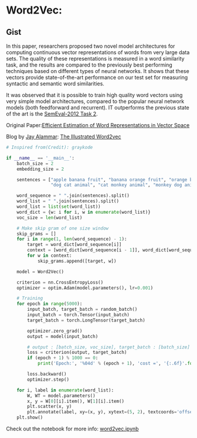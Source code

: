 # Word2Vec:

Gist
---
In this paper, researchers proposed two novel model architectures for computing continuous vector representations of words from very large data sets. The quality of these representations is measured in a word similarity task, and the results are compared to the previously best performing techniques based on different types of neural networks. It shows that these vectors provide state-of-the-art performance on our test set for measuring syntactic and semantic word similarities.
 
It was observed that it is possible to train high quality word vectors using very simple model architectures, compared to the popular neural network models (both feedforward and recurrent). IT outperforms the previous state of the art is the [SemEval-2012 Task 2](https://www.academia.edu/13078692/Semeval_2012_task_2_Measuring_degrees_of_relational_similarity).

Original Paper:[Efficient Estimation of Word Representations in Vector Space](https://arxiv.org/abs/1301.3781)

Blog by [Jay Alammar](https://github.com/jalammar): [The Illustrated Word2vec](https://jalammar.github.io/illustrated-word2vec/)

```python
# Inspired from(Credit): graykode

if __name__ == '__main__':
    batch_size = 2 
    embedding_size = 2 

    sentences = ["apple banana fruit", "banana orange fruit", "orange banana fruit",
                 "dog cat animal", "cat monkey animal", "monkey dog animal"]

    word_sequence = " ".join(sentences).split()
    word_list = " ".join(sentences).split()
    word_list = list(set(word_list))
    word_dict = {w: i for i, w in enumerate(word_list)}
    voc_size = len(word_list)

    # Make skip gram of one size window
    skip_grams = []
    for i in range(1, len(word_sequence) - 1):
        target = word_dict[word_sequence[i]]
        context = [word_dict[word_sequence[i - 1]], word_dict[word_sequence[i + 1]]]
        for w in context:
            skip_grams.append([target, w])

    model = Word2Vec()

    criterion = nn.CrossEntropyLoss()
    optimizer = optim.Adam(model.parameters(), lr=0.001)

    # Training
    for epoch in range(5000):
        input_batch, target_batch = random_batch()
        input_batch = torch.Tensor(input_batch)
        target_batch = torch.LongTensor(target_batch)

        optimizer.zero_grad()
        output = model(input_batch)

        # output : [batch_size, voc_size], target_batch : [batch_size] (LongTensor, not one-hot)
        loss = criterion(output, target_batch)
        if (epoch + 1) % 1000 == 0:
            print('Epoch:', '%04d' % (epoch + 1), 'cost =', '{:.6f}'.format(loss))

        loss.backward()
        optimizer.step()

    for i, label in enumerate(word_list):
        W, WT = model.parameters()
        x, y = W[0][i].item(), W[1][i].item()
        plt.scatter(x, y)
        plt.annotate(label, xy=(x, y), xytext=(5, 2), textcoords='offset points', ha='right', va='bottom')
    plt.show()   

```
Check out the notebook for more info: [word2vec.ipynb](https://github.com/graykode/nlp-tutorial/blob/master/1-2.Word2Vec/Word2Vec-Skipgram(Softmax).ipynb)